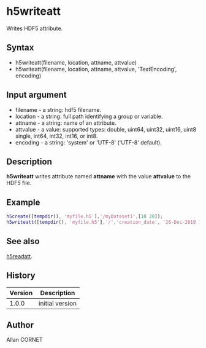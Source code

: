 # h5writeatt

Writes HDF5 attribute.

## Syntax

- h5writeatt(filename, location, attname, attvalue)
- h5writeatt(filename, location, attname, attvalue, 'TextEncoding', encoding)

## Input argument

- filename - a string: hdf5 filename.
- location - a string: full path identifying a group or variable.
- attname - a string: name of an attribute.
- attvalue - a value: supported types: double, uint64, uint32, uint16, uint8
  single, int64, int32, int16, or int8.
- encoding - a string: 'system' or 'UTF-8' ('UTF-8' default).

## Description

  <p><b>h5writeatt</b> writes attribute named <b>attname</b> with the value <b>attvalue</b> to the HDF5 file.</p>

## Example

```matlab
h5create([tempdir(), 'myfile.h5'],'/myDataset1',[10 20]);
h5writeatt([tempdir(), 'myfile.h5'],'/','creation_date', '26-Dec-2018 16:55:32')
```

## See also

[h5readatt](h5readatt.md).

## History

| Version | Description     |
| ------- | --------------- |
| 1.0.0   | initial version |

## Author

Allan CORNET
